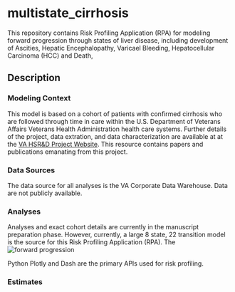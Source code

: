 # multistate_cirrhosis
This repository contains Risk Profiling Application (RPA) for modeling forward progression through states of liver disease, including development of Ascities, Hepatic Encephalopathy, Varicael Bleeding, Hepatocellular Carcinoma (HCC) and Death, 

## Description
### Modeling Context
This model is based on a cohort of patients with confirmed cirrhosis who are followed through time in care within the U.S. Department of Veterans Affairs Veterans Health Administration health care systems. Further details of the project, data extration, and data characterization are available at at the [VA HSR&D 
Project Website](https://www.hsrd.research.va.gov/research/abstracts.cfm?Project_ID=2141706339). This resource contains papers and publications emanating from this project.

### Data Sources
The data source for all analyses is the VA Corporate Data Warehouse. Data are not publicly available. 

### Analyses
Analyses and exact cohort details are currently in the manuscript preparation phase. However, currently, a large 8 state, 22 transition model is the source for this Risk Profiling Application (RPA). The ![forward progression](https://github.com/thomtaylorbcm/multistate_cirrhosis/assets/158203493/cfa35abe-77b7-4501-a9ff-5b580bea2e50)

Python Plotly and Dash are the primary APIs used for risk profiling. 


### Estimates


